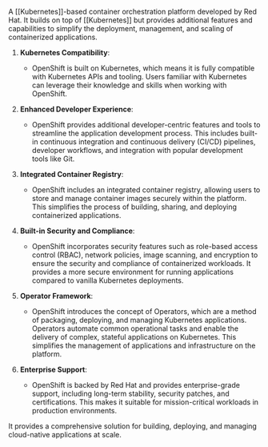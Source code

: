 A [[Kubernetes]]-based container orchestration platform developed by Red Hat. It builds on top of [[Kubernetes]] but provides additional features and capabilities to simplify the deployment, management, and scaling of containerized applications.

1. **Kubernetes Compatibility**:
   - OpenShift is built on Kubernetes, which means it is fully compatible with Kubernetes APIs and tooling. Users familiar with Kubernetes can leverage their knowledge and skills when working with OpenShift.

2. **Enhanced Developer Experience**:
   - OpenShift provides additional developer-centric features and tools to streamline the application development process. This includes built-in continuous integration and continuous delivery (CI/CD) pipelines, developer workflows, and integration with popular development tools like Git.

3. **Integrated Container Registry**:
   - OpenShift includes an integrated container registry, allowing users to store and manage container images securely within the platform. This simplifies the process of building, sharing, and deploying containerized applications.

4. **Built-in Security and Compliance**:
   - OpenShift incorporates security features such as role-based access control (RBAC), network policies, image scanning, and encryption to ensure the security and compliance of containerized workloads. It provides a more secure environment for running applications compared to vanilla Kubernetes deployments.

5. **Operator Framework**:
   - OpenShift introduces the concept of Operators, which are a method of packaging, deploying, and managing Kubernetes applications. Operators automate common operational tasks and enable the delivery of complex, stateful applications on Kubernetes. This simplifies the management of applications and infrastructure on the platform.

6. **Enterprise Support**:
   - OpenShift is backed by Red Hat and provides enterprise-grade support, including long-term stability, security patches, and certifications. This makes it suitable for mission-critical workloads in production environments.

It provides a comprehensive solution for building, deploying, and managing cloud-native applications at scale.